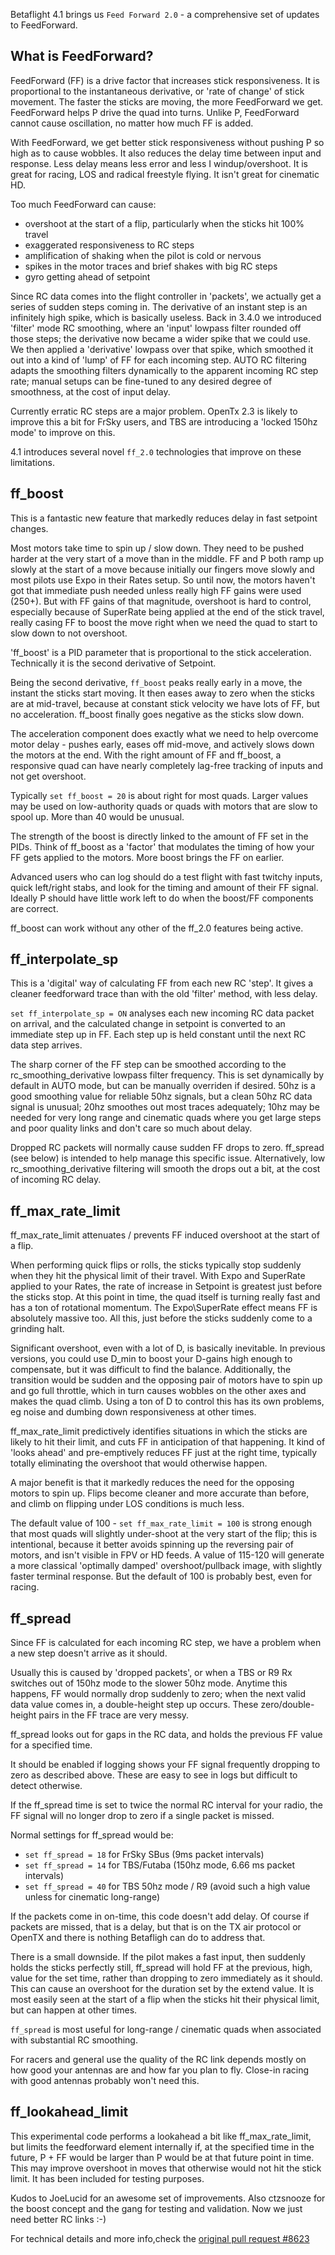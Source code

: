 Betaflight 4.1 brings us `Feed Forward 2.0` - a comprehensive set of updates to FeedForward.

## What is FeedForward?

FeedForward (FF) is a drive factor that increases stick responsiveness.  It is proportional to the instantaneous derivative, or 'rate of change' of stick movement.  The faster the sticks are moving, the more FeedForward we get.  FeedForward helps P drive the quad into turns.  Unlike P, FeedForward cannot cause oscillation, no matter how much FF is added. 

With FeedForward, we get better stick responsiveness without pushing P so high as to cause wobbles.  It also reduces the delay time between input and response.  Less delay means less error and less I windup/overshoot.  It is great for racing, LOS and radical freestyle flying.  It isn't great for cinematic HD.

Too much FeedForward can cause:
- overshoot at the start of a flip, particularly when the sticks hit 100% travel
- exaggerated responsiveness to RC steps
- amplification of shaking when the pilot is cold or nervous
- spikes in the motor traces and brief shakes with big RC steps
- gyro getting ahead of setpoint

Since RC data comes into the flight controller in 'packets', we actually get a series of sudden steps coming in.  The derivative of an instant step is an infinitely high spike, which is basically useless.  Back in 3.4.0 we introduced 'filter' mode RC smoothing, where an 'input' lowpass filter rounded off those steps; the derivative now became a wider spike that we could use.  We then applied a 'derivative' lowpass over that spike, which smoothed it out into a kind of 'lump' of FF for each incoming step.  AUTO RC filtering adapts the smoothing filters dynamically to the apparent incoming RC step rate; manual setups can be fine-tuned to any desired degree of smoothness, at the cost of input delay.

Currently erratic RC steps are a major problem.  OpenTx 2.3 is likely to improve this a bit for FrSky users, and TBS are introducing a 'locked 150hz mode' to improve on this.

4.1 introduces several novel `ff_2.0` technologies that improve on these limitations.


##  ff_boost

This is a fantastic new feature that markedly reduces delay in fast setpoint changes.

Most motors take time to spin up / slow down.  They need to be pushed harder at the very start of a move than in the middle.  FF and P both ramp up slowly at the start of a move because initially our fingers move slowly and most pilots use Expo in their Rates setup. So until now, the motors haven't got that immediate push needed unless really high FF gains were used (250+).  But with FF gains of that magnitude, overshoot is hard to control, especially because of SuperRate being applied at the end of the stick travel, really casing FF to boost the move right when we need the quad to start to slow down to not overshoot.

'ff_boost' is a PID parameter that is proportional to the stick acceleration.  Technically it is the second derivative of Setpoint.

Being the second derivative, `ff_boost` peaks really early in a move, the instant the sticks start moving.  It then eases away to zero when the sticks are at mid-travel, because at constant stick velocity we have lots of FF, but no acceleration.  ff_boost finally goes negative as the sticks slow down. 

The acceleration component does exactly what we need to help overcome motor delay - pushes early, eases off mid-move, and actively slows down the motors at the end.  With the right amount of FF and ff_boost, a responsive quad can have nearly completely lag-free tracking of inputs and not get overshoot.  

Typically `set ff_boost = 20` is about right for most quads.  Larger values may be used on low-authority quads or quads with motors that are slow to spool up.  More than 40 would be unusual.  

The strength of the boost is directly linked to the amount of FF set in the PIDs.  Think of ff_boost as a 'factor' that modulates the timing of how your FF gets applied to the motors.  More boost brings the FF on earlier. 

Advanced users who can log should do a test flight with fast twitchy inputs, quick left/right stabs, and look for the timing and amount of their FF signal.  Ideally P should have little work left to do when the boost/FF components are correct.  

ff_boost can work without any other of the ff_2.0 features being active.

## ff_interpolate_sp

This is a 'digital' way of calculating FF from each new RC 'step'.  It gives a cleaner feedforward trace than with the old 'filter' method, with less delay.  

`set ff_interpolate_sp = ON` analyses each new incoming RC data packet on arrival, and the calculated change in setpoint is converted to an immediate step up in FF.  Each step up is held constant until the next RC data step arrives.  

The sharp corner of the FF step can be smoothed according to the rc_smoothing_derivative lowpass filter frequency.  This is set dynamically by default in AUTO mode, but can be manually overriden if desired.  50hz is a good smoothing value for reliable 50hz signals, but a clean 50hz RC data signal is unusual; 20hz smoothes out most traces adequately; 10hz may be needed for very long range and cinematic quads where you get large steps and poor quality links and don't care so much about delay.

Dropped RC packets will normally cause sudden FF drops to zero.  ff_spread (see below) is intended to help manage this specific issue.  Alternatively, low rc_smoothing_derivative filtering will smooth the drops out a bit, at the cost of incoming RC delay.


## ff_max_rate_limit

ff_max_rate_limit attenuates / prevents FF induced overshoot at the start of a flip.  

When performing quick flips or rolls, the sticks typically stop suddenly when they hit the physical limit of their travel.  With Expo and SuperRate applied to your Rates, the rate of increase in Setpoint is greatest just before the sticks stop.  At this point in time, the quad itself is turning really fast and has a ton of rotational momentum.  The Expo\SuperRate effect means FF is absolutely massive too.  All this, just before the sticks suddenly come to a grinding halt.  

Significant overshoot, even with a lot of D, is basically inevitable.  In previous versions, you could use D_min to boost your D-gains high enough to compensate, but it was difficult to find the balance.  Additionally, the transition would be sudden and the opposing pair of motors have to spin up and go full throttle, which in turn causes wobbles on the other axes and makes the quad climb.  Using a ton of D to control this has its own problems, eg noise and dumbing down responsiveness at other times.

ff_max_rate_limit predictively identifies situations in which the sticks are likely to hit their limit, and cuts FF in anticipation of that happening.  It kind of 'looks ahead' and pre-emptively reduces FF just at the right time, typically totally eliminating the overshoot that would otherwise happen.  

A major benefit is that it markedly reduces the need for the opposing motors to spin up.  Flips become cleaner and more accurate than before, and climb on flipping under LOS conditions is much less. 

The default value of 100 - `set ff_max_rate_limit = 100` is strong enough that most quads will slightly under-shoot at the  very start of the flip; this is intentional, because it better avoids spinning up the reversing pair of motors, and isn't visible in FPV or HD feeds.  A value of 115-120 will generate a more classical 'optimally damped' overshoot/pullback image, with slightly faster terminal response.  But the default of 100 is probably best, even for racing.

## ff_spread 

Since FF is calculated for each incoming RC step, we have a problem when a new step doesn't arrive as it should.  

Usually this is caused by 'dropped packets', or when a TBS or R9 Rx switches out of 150hz mode to the slower 50hz mode.  Anytime this happens, FF would normally drop suddenly to zero; when the next valid data value comes in, a double-height step up occurs.  These zero/double-height pairs in the FF trace are very messy.

ff_spread looks out for gaps in the RC data, and holds the previous FF value for a specified time.  

It should be enabled if logging shows your FF signal frequently dropping to zero as described above.  These are easy to see in logs but difficult to detect otherwise.  

If the ff_spread time is set to twice the normal RC interval for your radio, the FF signal will no longer drop to zero if a single packet is missed.

Normal settings for ff_spread would be:

- `set ff_spread = 18` for FrSky SBus (9ms packet intervals)
- `set ff_spread = 14` for TBS/Futaba (150hz mode, 6.66 ms packet intervals)
- `set ff_spread = 40` for TBS 50hz mode / R9 (avoid such a high value unless for cinematic long-range)

If the packets come in on-time, this code doesn't add delay. Of course if packets are missed, that is a delay, but that is on the TX air protocol or OpenTX and there is nothing Betafligh can do to address that.

There is a small downside.  If the pilot makes a fast input, then suddenly holds the sticks perfectly still, ff_spread will hold FF at the previous, high, value for the set time, rather than dropping to zero immediately as it should. This can cause an overshoot for the duration set by the extend value. It is most easily seen at the start of a flip when the sticks hit their physical limit, but can happen at other times.

`ff_spread` is most useful for long-range / cinematic quads when associated with substantial RC smoothing.  

For racers and general use the quality of the RC link depends mostly on how good your antennas are and how far you plan to fly.  Close-in racing with good antennas probably won't need this.

## ff_lookahead_limit

This experimental code performs a lookahead a bit like ff_max_rate_limit, but limits the feedforward element internally if, at the specified time in the future, P + FF would be larger than P would be at that future point in time.  This may improve overshoot in moves that otherwise would not hit the stick limit.  It has been included for testing purposes. 

Kudos to JoeLucid for an awesome set of improvements.  Also ctzsnooze for the boost concept and the  gang for testing and validation.  Now we just need better RC links  :-)

For technical details and more info,check the [original pull request #8623](https://github.com/betaflight/betaflight/pull/8623)